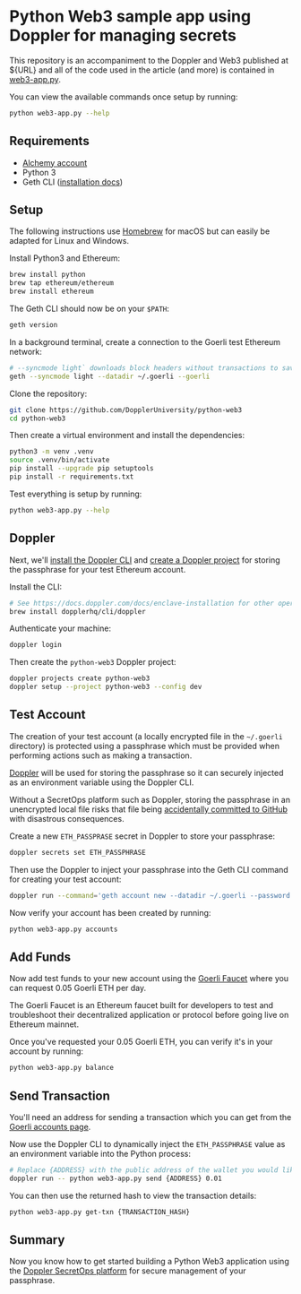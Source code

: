 # Python Web3 sample app using Doppler for managing secrets

This repository is an accompaniment to the Doppler and Web3 published at ${URL} and all of the code used in the article (and more) is contained in [web3-app.py](./web3-app.py).

You can view the available commands once setup by running:

```sh
python web3-app.py --help
```

## Requirements

- [Alchemy account](https://auth.alchemyapi.io/)
- Python 3
- Geth CLI ([installation docs](https://geth.ethereum.org/docs/install-and-build/installing-geth))

## Setup

The following instructions use [Homebrew](https://brew.sh/) for macOS but can easily be adapted for Linux and Windows.

Install Python3 and Ethereum:

```sh
brew install python
brew tap ethereum/ethereum
brew install ethereum
```

The Geth CLI should now be on your `$PATH`:

```sh
geth version
```

In a background terminal, create a connection to the Goerli test Ethereum network:

```sh
# --syncmode light` downloads block headers without transactions to save disk and memory space
geth --syncmode light --datadir ~/.goerli --goerli
```

Clone the repository:

```sh
git clone https://github.com/DopplerUniversity/python-web3
cd python-web3
```

Then create a virtual environment and install the dependencies:

```sh
python3 -m venv .venv
source .venv/bin/activate
pip install --upgrade pip setuptools
pip install -r requirements.txt
```

Test everything is setup by running:

```sh
python web3-app.py --help
```

## Doppler

Next, we'll [install the Doppler CLI](https://docs.doppler.com/docs/enclave-installation) and [create a Doppler project](https://docs.doppler.com/docs/create-project) for storing the passphrase for your test Ethereum account.

Install the CLI:

```sh
# See https://docs.doppler.com/docs/enclave-installation for other operating systems and environments, e.g. Docker
brew install dopplerhq/cli/doppler
```

Authenticate your machine:

```sh
doppler login
```

Then create the `python-web3` Doppler project:

```sh
doppler projects create python-web3
doppler setup --project python-web3 --config dev
```

## Test Account

The creation of your test account (a locally encrypted file in the `~/.goerli` directory) is protected using a passphrase which must be provided when performing actions such as making a transaction.

[Doppler](https://www.doppler.com/) will be used for storing the passphrase so it can securely injected as an environment variable using the Doppler CLI.

Without a SecretOps platform such as Doppler, storing the passphrase in an unencrypted local file risks that file being [accidentally committed to GitHub](https://twitter.com/nateliason/status/1392086702794149894) with disastrous consequences.


Create a new `ETH_PASSPRASE` secret in Doppler to store your passphrase:

```sh
doppler secrets set ETH_PASSPHRASE
```

Then use the Doppler to inject your passphrase into the Geth CLI command for creating your test account:

```sh
doppler run --command='geth account new --datadir ~/.goerli --password <(echo "$ETH_PASSPHRASE")'
```

Now verify your account has been created by running:

```sh
python web3-app.py accounts
```

## Add Funds

Now add test funds to your new account using the [Goerli Faucet](https://goerlifaucet.com/) where you can request 0.05 Goerli ETH per day.

The Goerli Faucet is an Ethereum faucet built for developers to test and troubleshoot their decentralized application or protocol before going live on Ethereum mainnet.

Once you've requested your 0.05 Goerli ETH, you can verify it's in your account by running:

```sh
python web3-app.py balance
```
## Send Transaction

You'll need an address for sending a transaction which you can get from the [Goerli accounts page](https://goerli.etherscan.io/accounts).

Now use the Doppler CLI to dynamically inject the `ETH_PASSPHRASE` value as an environment variable into the Python process:

```sh
# Replace {ADDRESS} with the public address of the wallet you would like to send funds to e.g. 0xe0a2bd4258d2768837baa26a28fe71dc079f84c7
doppler run -- python web3-app.py send {ADDRESS} 0.01
```

You can then use the returned hash to view the transaction details:

```sh
python web3-app.py get-txn {TRANSACTION_HASH}
```

## Summary

Now you know how to get started building a Python Web3 application using the [Doppler SecretOps platform](https://www.doppler.com/) for secure management of your passphrase.